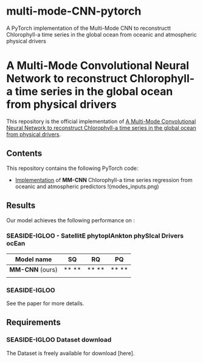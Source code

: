 # multi-mode-CNN-pytorch
A PyTorch implementation of the Multi-Mode CNN to reconstructt Chlorophyll-a time series in the global ocean from oceanic and atmospheric physical drivers


# A Multi-Mode Convolutional Neural Network to reconstruct Chlorophyll-a time series in the global ocean from physical drivers

This repository is the official implementation of [A Multi-Mode Convolutional Neural Network to reconstruct
Chlorophyll-a time series in the global ocean from physical drivers](). 

## Contents
This repository contains the following PyTorch code:
- [Implementation]() of **MM-CNN** Chlorophyll-a time series regression from oceanic and atmospheric predictors 
!(modes_inputs.png)

## Results

Our model achieves the following performance on :

### SEASIDE-IGLOO - SatellitE phytoplAnkton phySIcal Drivers ocEan


| Model name         | SQ  | RQ | PQ|
| ------------------ |--- | --- |--- |
| **MM-CNN** (ours)      | ** **|** ** |** **|
|  ||     |  |

### SEASIDE-IGLOO

See the paper for more details.


## Requirements

### SEASIDE-IGLOO Dataset download
The Dataset is freely available for download [here]. 
